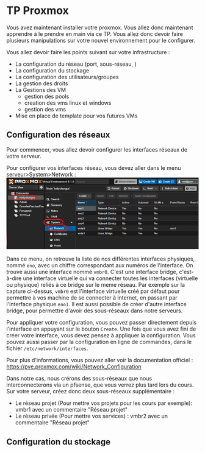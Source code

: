 # TP Proxmox

Vous avez maintenant installer votre proxmox. Vous allez donc maintenant apprendre à le prendre en main via ce TP.
Vous allez donc devoir faire plusieurs manipulations sur votre nouvel environnement pour le configurer.

Vous allez devoir faire les points suivant sur votre infrastructure : 
- La configuration du réseau (port, sous-réseau, )
- La configuration du stockage
- La configuration des utilisateurs/groupes
- La gestion des droits
- La Gestions des VM
    - gestion des pools
    - creation des vms linux et windows
    - gestion des vms
- Mise en place de template pour vos futures VMs

## Configuration des réseaux

Pour commencer, vous allez devoir configurer les interfaces réseaux de votre serveur. 

Pour configurer vos interfaces réseau, vous devez aller dans le menu serveur>System>Network :
![proxmox-network](src/proxmox-network.png)

Dans ce menu, on retrouve la liste de nos différentes interfaces physiques, nommé `eno`, avec un chiffre correspondant aux numéros de l'interface.
On trouve aussi une interface nommé ``vmbr0``. C'est une interface bridge, c'est-à-dire une interface virtuelle qui va connecter toutes les interfaces (virtuelle ou physique) reliés à ce bridge sur le meme réseau. Par exemple sur la capture ci-dessus, ``vmbr0`` est l'interface virtuelle créé par défaut pour permettre à vos machine de se connecter à internet, en passant par l'interface physique `eno1`.
Il est aussi possible de créer d'autre interface bridge, pour permettre d'avoir des sous-réseaux dans notre serveurs.

Pour appliquer votre configuration, vous pouvez passer directement depuis l'interface en appuyant sur le bouton `Create`. Une fois que vous avez fini de créer votre interface, vous devez pensez à appliquer la configuration.
Vous pouvez aussi passer par la configuration en ligne de commandes, dans le fichier `/etc/network/interfaces`.

Pour plus d'informations, vous pouvez aller voir la documentation officiel : https://pve.proxmox.com/wiki/Network_Configuration

Dans notre cas, nous crérons des sous-réseaux que nous interconnecterons via un pfsense, que vous verrez plus tard lors du cours.
Sur votre serveur, créez donc deux sous-réseaux supplémentaire :
- Le réseau projet (Pour mettre vos projets pour les cours par exemple): vmbr1 avec un commentaire "Réseau projet"
- Le réseau privée (Pour mettre vos services) : vmbr2 avec un commentaire "Réseau projet"

## Configuration du stockage
